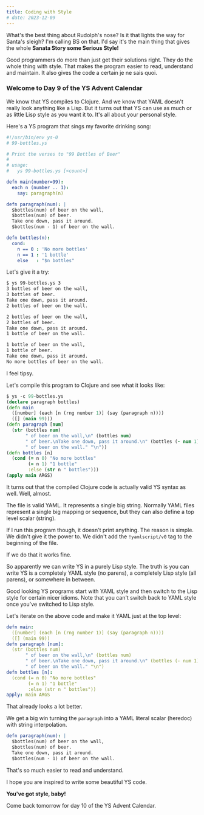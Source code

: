 ```yaml
---
title: Coding with Style
# date: 2023-12-09
---
```


What's the best thing about Rudolph's nose?
Is it that lights the way for Santa's sleigh?
I'm calling BS on that.
I'd say it's the main thing that gives the whole **Sanata Story some Serious
Style!**

Good programmers do more than just get their solutions right.
They do the whole thing with style.
That makes the program easier to read, understand and maintain.
It also gives the code a certain je ne sais quoi.

### Welcome to Day 9 of the YS Advent Calendar

We know that YS compiles to Clojure.
And we know that YAML doesn't really look anything like a Lisp.
But it turns out that YS can use as much or as little Lisp style as you want it
to.
It's all about your personal style.

Here's a YS program that sings my favorite drinking song:

```yaml
#!/usr/bin/env ys-0
# 99-bottles.ys

# Print the verses to "99 Bottles of Beer"
#
# usage:
#   ys 99-bottles.ys [<count>]

defn main(number=99):
  each n (number .. 1):
    say: paragraph(n)

defn paragraph(num): |
  $bottles(num) of beer on the wall,
  $bottles(num) of beer.
  Take one down, pass it around.
  $bottles(num - 1) of beer on the wall.

defn bottles(n):
  cond:
    n == 0 : 'No more bottles'
    n == 1 : '1 bottle'
    else   : "$n bottles"
```

Let's give it a try:

```bash
$ ys 99-bottles.ys 3
3 bottles of beer on the wall,
3 bottles of beer.
Take one down, pass it around.
2 bottles of beer on the wall.

2 bottles of beer on the wall,
2 bottles of beer.
Take one down, pass it around.
1 bottle of beer on the wall.

1 bottle of beer on the wall,
1 bottle of beer.
Take one down, pass it around.
No more bottles of beer on the wall.
```

I feel tipsy.

Let's compile this program to Clojure and see what it looks like:

```clojure
$ ys -c 99-bottles.ys
(declare paragraph bottles)
(defn main
  ([number] (each [n (rng number 1)] (say (paragraph n))))
  ([] (main 99)))
(defn paragraph [num]
  (str (bottles num)
       " of beer on the wall,\n" (bottles num)
       " of beer.\nTake one down, pass it around.\n" (bottles (- num 1))
       " of beer on the wall." "\n"))
(defn bottles [n]
  (cond (= n 0) "No more bottles"
        (= n 1) "1 bottle"
        :else (str n " bottles")))
(apply main ARGS)
```

It turns out that the compiled Clojure code is actually valid YS syntax as well.
Well, almost.

The file is valid YAML.
It represents a single big string.
Normally YAML files represent a single big mapping or sequence, but they can
also define a top level scalar (string).

If I run this program though, it doesn't print anything.
The reason is simple.
We didn't give it the power to.
We didn't add the `!yamlscript/v0` tag to the beginning of the file.

If we do that it works fine.

So apparently we can write YS in a purely Lisp style.
The truth is you can write YS is a completely YAML style (no parens), a
completely Lisp style (all parens), or somewhere in between.

Good looking YS programs start with YAML style and then switch to the Lisp style
for certain nicer idioms.
Note that you can't switch back to YAML style once you've switched to Lisp
style.

Let's iterate on the above code and make it YAML just at the top level:

```yaml
defn main:
  ([number] (each [n (rng number 1)] (say (paragraph n))))
  ([] (main 99))
defn paragraph [num]:
  (str (bottles num)
       " of beer on the wall,\n" (bottles num)
       " of beer.\nTake one down, pass it around.\n" (bottles (- num 1))
       " of beer on the wall." "\n")
defn bottles [n]:
  (cond (= n 0) "No more bottles"
        (= n 1) "1 bottle"
        :else (str n " bottles"))
apply: main ARGS
```

That already looks a lot better.

We get a big win turning the `paragraph` into a YAML literal scalar (heredoc)
with string interpolation.

```yaml
defn paragraph(num): |
  $bottles(num) of beer on the wall,
  $bottles(num) of beer.
  Take one down, pass it around.
  $bottles(num - 1) of beer on the wall.
```

That's so much easier to read and understand.

I hope you are inspired to write some beautiful YS code.

**You've got style, baby!**

Come back tomorrow for day 10 of the YS Advent Calendar.
